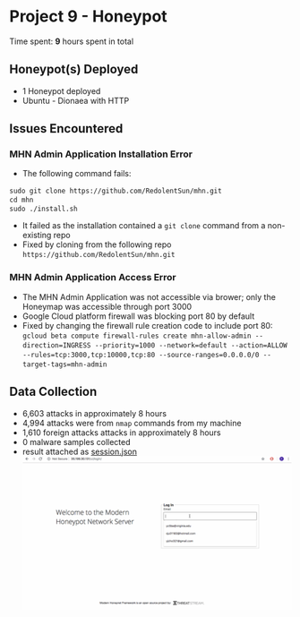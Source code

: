 # Project 9 - Honeypot

Time spent: **9** hours spent in total

## Honeypot(s) Deployed
  - 1 Honeypot deployed
  - Ubuntu - Dionaea with HTTP
  
## Issues Encountered

### MHN Admin Application Installation Error
  - The following command fails:
  ```
  sudo git clone https://github.com/RedolentSun/mhn.git
  cd mhn
  sudo ./install.sh
  ``` 
  - It failed as the installation contained a ```git clone``` command from a non-existing repo
  - Fixed by cloning from the following repo ```https://github.com/RedolentSun/mhn.git```
  
### MHN Admin Application Access Error
  - The MHN Admin Application was not accessible via brower; only the Honeymap was accessible through port 3000
  - Google Cloud platform firewall was blocking port 80 by default
  - Fixed by changing the firewall rule creation code to include port 80: ```gcloud beta compute firewall-rules create mhn-allow-admin --direction=INGRESS --priority=1000 --network=default --action=ALLOW --rules=tcp:3000,tcp:10000,tcp:80 --source-ranges=0.0.0.0/0 --target-tags=mhn-admin```
  
## Data Collection
  - 6,603 attacks in approximately 8 hours
  - 4,994 attacks were from ```nmap``` commands from my machine
  - 1,610 foreign attacks attacks in approximately 8 hours
  - 0 malware samples collected
  - result attached as [session.json](session.json)
  ![](mhn-admin.gif)
